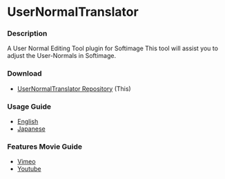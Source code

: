 UserNormalTranslator
====================

### Description
A User Normal Editing Tool plugin for Softimage
This tool will assist you to adjust the User-Normals in Softimage.

### Download
* [UserNormalTranslator Repository](https://github.com/Gotetz/UserNormalTranslator/) (This)

### Usage Guide
* [English](https://gotetz.github.io/UserNormalTranslator/htdocs/userNormalTranslator_guide_en.htm)
* [Japanese](https://gotetz.github.io/UserNormalTranslator/htdocs/userNormalTranslator_guide_jp.htm)

### Features Movie Guide
* [Vimeo](https://vimeo.com/76800892)
* [Youtube](http://youtu.be/yZ7avnmYFM4)
